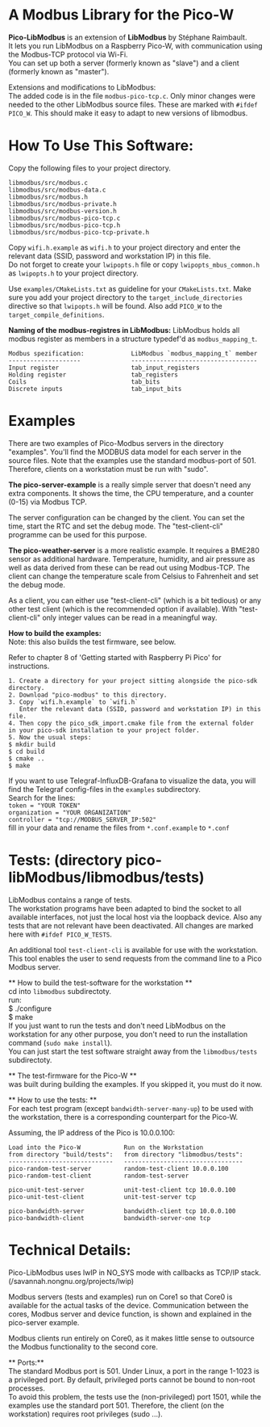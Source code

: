 # A Modbus Library for the Pico-W
**Pico-LibModbus** is an extension of **LibModbus** by Stéphane Raimbault.  
It lets you run LibModbus on a Raspberry Pico-W, with communication using the Modbus-TCP protocol via Wi-Fi.  
You can set up both a server (formerly known as "slave") and a client (formerly known as "master").  

Extensions and modifications to LibModbus:  
The added code is in the file `modbus-pico-tcp.c`. Only minor changes were needed to the other LibModbus source files. These are marked with `#ifdef PICO_W`. This should make it easy to adapt to new versions of libmodbus.

# How To Use This Software:
Copy the following files to your project directory.

```
libmodbus/src/modbus.c  
libmodbus/src/modbus-data.c 
libmodbus/src/modbus.h 
libmodbus/src/modbus-private.h 
libmodbus/src/modbus-version.h
libmodbus/src/modbus-pico-tcp.c
libmodbus/src/modbus-pico-tcp.h
libmodbus/src/modbus-pico-tcp-private.h 
```
Copy `wifi.h.example` as `wifi.h` to your project directory and enter the relevant data (SSID, password and workstation IP) in this file.  
Do not forget to create your `lwipopts.h` file or copy `lwipopts_mbus_common.h` as `lwipopts.h` to your project directory.

Use `examples/CMakeLists.txt` as guideline for your `CMakeLists.txt`.
Make sure you add your project directory to the `target_include_directories`  directive so that `lwipopts.h` will be found. Also add `PICO_W` to the `target_compile_definitions`.

**Naming of the modbus-registres in LibModbus:**
LibModbus holds all modbus register as members in a structure typedef'd as `modbus_mapping_t`.  

```
Modbus spezification:             LibModbus `modbus_mapping_t` member 
--------------------              ----------------------------------- 
Input register                    tab_input_registers                 
Holding register                  tab_registers  
Coils                             tab_bits  
Discrete inputs                   tab_input_bits  
```

# Examples 
There are two examples of Pico-Modbus servers in the directory "examples". You'll find the MODBUS data model for each server in the source files.
Note that the examples use the standard modbus-port of 501. Therefore, clients on a workstation must be run with "sudo".

**The pico-server-example**
is a really simple server that doesn't need any extra components. It shows the time, the CPU temperature, and a counter (0-15) via Modbus TCP. 

The server configuration can be changed by the client. You can set the time, start the RTC and set the debug mode. The "test-client-cli" programme can be used for this purpose.

**The pico-weather-server**
is a more realistic example. It requires a BME280 sensor as additional hardware. Temperature, humidity, and air pressure as well as data derived from these can be read out using Modbus-TCP. The client can change the temperature scale from Celsius to Fahrenheit and set the debug mode.

As a client, you can either use "test-client-cli" (which is a bit tedious) or any other test client (which is the recommended option if available). With "test-client-cli" only  integer values can be read  in a meaningful way.

**How to build the examples:**  
Note: this also builds the test firmware, see below.

Refer to chapter 8 of 'Getting started with Raspberry Pi Pico' for instructions.  

```
1. Create a directory for your project sitting alongside the pico-sdk directory.   
2. Download "pico-modbus" to this directory.  
3. Copy `wifi.h.example` to `wifi.h`  
   Enter the relevant data (SSID, password and workstation IP) in this file.  
4. Then copy the pico_sdk_import.cmake file from the external folder in your pico-sdk installation to your project folder.  
5. Now the usual steps:  
$ mkdir build  
$ cd build  
$ cmake ..  
$ make  
```
If you want to use Telegraf-InfluxDB-Grafana to visualize the data, you will find the Telegraf config-files in the `examples` subdirectory.  
Search for the lines:  
`token = "YOUR TOKEN"`  
`organization = "YOUR ORGANIZATION"`  
`controller = "tcp://MODBUS_SERVER_IP:502"`  
fill in your data and rename the files from `*.conf.example` to `*.conf`

# Tests: (directory pico-libModbus/libmodbus/tests)
LibModbus contains a range of tests.  
The workstation programs have been adapted to bind the socket to all available interfaces, not just the local host via the loopback device. Also any tests that are not relevant have been deactivated. All changes are marked here with `#ifdef PICO_W_TESTS`.  

An additional tool `test-client-cli` is available for use with the workstation.   
This tool enables the user to send requests from the command line to a Pico Modbus server.  

** How to build the test-software for the workstation **  
cd into `libmodbus` subdirectoty.  
run:  
$ ./configure  
$ make  
If you just want to run the tests and don't need LibModbus on the workstation for any other purpose, you don't need to run the installation command (`sudo make install`).  
You can just start the test software straight away from the `libmodbus/tests` subdirectoty.  

** The test-firmware for the Pico-W **  
was built during building the examples. If you skipped it, you must do it now.

** How to use the tests: **  
For each test program (except `bandwidth-server-many-up`) to be used with the workstation, there is a corresponding counterpart for the Pico-W.

Assuming, the IP address of the Pico is 10.0.0.100:  

```
Load into the Pico-W            Run on the Workstation  
from directory "build/tests":   from directory "libmodbus/tests":   
-----------------------------   ---------------------------------
pico-random-test-server         random-test-client 10.0.0.100  
pico-random-test-client         random-test-server

pico-unit-test-server           unit-test-client tcp 10.0.0.100
pico-unit-test-client           unit-test-server tcp

pico-bandwidth-server           bandwidth-client tcp 10.0.0.100
pico-bandwidth-client           bandwidth-server-one tcp
```

# Technical Details:
Pico-LibModbus uses lwIP in NO_SYS mode with callbacks as TCP/IP stack. (/savannah.nongnu.org/projects/lwip)

Modbus servers (tests and examples) run on Core1 so that Core0 is available for the actual tasks of the device. Communication between the cores, Modbus server and device function, is shown and explained in the pico-server example.

Modbus clients run entirely on Core0, as it makes little sense to outsource the Modbus functionality to the second core.

** Ports:**  
The standard Modbus port is 501. Under Linux, a port in the range 1-1023 is a privileged port. By default, privileged ports cannot be bound to non-root processes.  
To avoid this problem, the tests use the (non-privileged) port 1501, while the examples use the standard port 501. Therefore, the client (on the workstation) requires root privileges (sudo ...).

